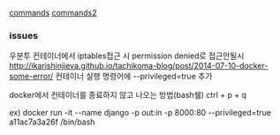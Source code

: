 [commands](https://gist.github.com/nacyot/8366310)
[commands2](http://pyrasis.com/Docker/Docker-HOWTO)

### issues

우분투 컨테이너에서 iptables접근 시 permission denied로 접근안될시
http://ikarishinjieva.github.io/tachikoma-blog/post/2014-07-10-docker-some-error/
컨테이너 실행 명령어에 --privileged=true 추가



docker에서 컨테이너를 종료하지 않고 나오는 방법(bash쉘)
ctrl + p + q


ex)
docker run -it --name django -p out:in -p 8000:80 --privileged=true a11ac7a3a26f /bin/bash
